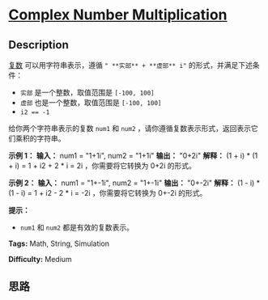 # [Complex Number Multiplication][title]

## Description

[复数](https://baike.baidu.com/item/%E5%A4%8D%E6%95%B0/254365?fr=aladdin)
可以用字符串表示，遵循 `" **实部** + **虚部** i"` 的形式，并满足下述条件：

  * `实部` 是一个整数，取值范围是 `[-100, 100]`
  * `虚部` 也是一个整数，取值范围是 `[-100, 100]`
  * `i2 == -1`

给你两个字符串表示的复数 `num1` 和 `num2` ，请你遵循复数表示形式，返回表示它们乘积的字符串。

**示例 1：**
            **输入：** num1 = "1+1i", num2 = "1+1i"    **输出：** "0+2i"    **解释：** (1 + i) * (1 + i) = 1 + i2 + 2 * i = 2i ，你需要将它转换为 0+2i 的形式。    

**示例 2：**
            **输入：** num1 = "1+-1i", num2 = "1+-1i"    **输出：** "0+-2i"    **解释：** (1 - i) * (1 - i) = 1 + i2 - 2 * i = -2i ，你需要将它转换为 0+-2i 的形式。     

**提示：**

  * `num1` 和 `num2` 都是有效的复数表示。


**Tags:** Math, String, Simulation

**Difficulty:** Medium

## 思路

[title]: https://leetcode-cn.com/problems/complex-number-multiplication
